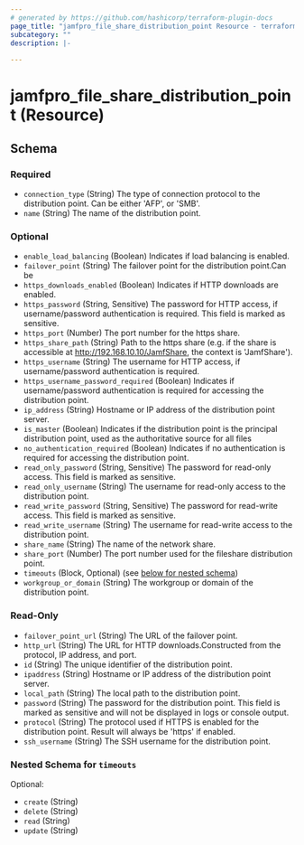 ```yaml
---
# generated by https://github.com/hashicorp/terraform-plugin-docs
page_title: "jamfpro_file_share_distribution_point Resource - terraform-provider-jamfpro"
subcategory: ""
description: |-
  
---
```


# jamfpro_file_share_distribution_point (Resource)





<!-- schema generated by tfplugindocs -->
## Schema

### Required

- `connection_type` (String) The type of connection protocol to the distribution point. Can be either 'AFP', or 'SMB'.
- `name` (String) The name of the distribution point.

### Optional

- `enable_load_balancing` (Boolean) Indicates if load balancing is enabled.
- `failover_point` (String) The failover point for the distribution point.Can be
- `https_downloads_enabled` (Boolean) Indicates if HTTP downloads are enabled.
- `https_password` (String, Sensitive) The password for HTTP access, if username/password authentication is required. This field is marked as sensitive.
- `https_port` (Number) The port number for the https share.
- `https_share_path` (String) Path to the https share (e.g. if the share is accessible at http://192.168.10.10/JamfShare, the context is 'JamfShare').
- `https_username` (String) The username for HTTP access, if username/password authentication is required.
- `https_username_password_required` (Boolean) Indicates if username/password authentication is required for accessing the distribution point.
- `ip_address` (String) Hostname or IP address of the distribution point server.
- `is_master` (Boolean) Indicates if the distribution point is the principal distribution point, used  as the authoritative source for all files
- `no_authentication_required` (Boolean) Indicates if no authentication is required for accessing the distribution point.
- `read_only_password` (String, Sensitive) The password for read-only access. This field is marked as sensitive.
- `read_only_username` (String) The username for read-only access to the distribution point.
- `read_write_password` (String, Sensitive) The password for read-write access. This field is marked as sensitive.
- `read_write_username` (String) The username for read-write access to the distribution point.
- `share_name` (String) The name of the network share.
- `share_port` (Number) The port number used for the fileshare distribution point.
- `timeouts` (Block, Optional) (see [below for nested schema](#nestedblock--timeouts))
- `workgroup_or_domain` (String) The workgroup or domain of the distribution point.

### Read-Only

- `failover_point_url` (String) The URL of the failover point.
- `http_url` (String) The URL for HTTP downloads.Constructed from the protocol, IP address, and port.
- `id` (String) The unique identifier of the distribution point.
- `ipaddress` (String) Hostname or IP address of the distribution point server.
- `local_path` (String) The local path to the distribution point.
- `password` (String) The password for the distribution point. This field is marked as sensitive and will not be displayed in logs or console output.
- `protocol` (String) The protocol used if HTTPS is enabled for the  distribution point. Result will always be 'https' if enabled.
- `ssh_username` (String) The SSH username for the distribution point.

<a id="nestedblock--timeouts"></a>
### Nested Schema for `timeouts`

Optional:

- `create` (String)
- `delete` (String)
- `read` (String)
- `update` (String)

